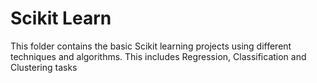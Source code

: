 # Scikit Learn
This  folder  contains the basic Scikit learning projects using  different techniques and  algorithms. This includes Regression, Classification and Clustering tasks
